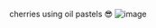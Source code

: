 cherries using oil pastels 😎
![image](https://github.com/user-attachments/assets/364fc169-c2d8-47d1-93eb-3a0b48103118)
